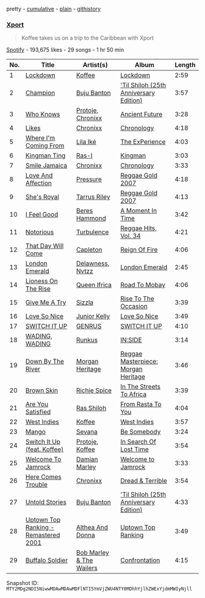 pretty - [cumulative](/playlists/cumulative/37i9dQZF1DX9MrAJRR2Zxk.md) - [plain](/playlists/plain/37i9dQZF1DX9MrAJRR2Zxk) - [githistory](https://github.githistory.xyz/mackorone/spotify-playlist-archive/blob/main/playlists/plain/37i9dQZF1DX9MrAJRR2Zxk)

### [Xport](https://open.spotify.com/playlist/37i9dQZF1DX9MrAJRR2Zxk)

> Koffee takes us on a trip to the Caribbean with Xport

[Spotify](https://open.spotify.com/user/spotify) - 193,675 likes - 29 songs - 1 hr 50 min

| No. | Title | Artist(s) | Album | Length |
|---|---|---|---|---|
| 1 | [Lockdown](https://open.spotify.com/track/0izUjTuDrUy2FgQOSRALSU) | [Koffee](https://open.spotify.com/artist/1gWjcmBsveEYMxOZ0VRi32) | [Lockdown](https://open.spotify.com/album/0tJs3Wig9YBdDG8jGKeLq6) | 2:59 |
| 2 | [Champion](https://open.spotify.com/track/6QJA2YqxsZk4pKe1qxA814) | [Buju Banton](https://open.spotify.com/artist/4wLAjfeqAsV66AocWNcowA) | ['Til Shiloh \(25th Anniversary Edition\)](https://open.spotify.com/album/44TzM9HNKi898wWhkH8FNu) | 3:57 |
| 3 | [Who Knows](https://open.spotify.com/track/43CAMHDrAVA3nJP2zgKJDI) | [Protoje](https://open.spotify.com/artist/7BGR8y1VZAWK2oR4zD9COr), [Chronixx](https://open.spotify.com/artist/2oZcMYiKpjaA2Et5mU3RPP) | [Ancient Future](https://open.spotify.com/album/6BsOed5euH2KWEujQZrFaF) | 3:28 |
| 4 | [Likes](https://open.spotify.com/track/0L7ByJIFyro93nWs7wwioM) | [Chronixx](https://open.spotify.com/artist/2oZcMYiKpjaA2Et5mU3RPP) | [Chronology](https://open.spotify.com/album/1w71axmi9UJfsKCdEqGdNm) | 4:18 |
| 5 | [Where I'm Coming From](https://open.spotify.com/track/2jQENRPVxXb8TcTAXW6wpQ) | [Lila Iké](https://open.spotify.com/artist/0uAUrmEQbwcDFzg0v7VicO) | [The ExPerience](https://open.spotify.com/album/3fijbBVRaz2CUyoWAV1ZlK) | 4:03 |
| 6 | [Kingman Ting](https://open.spotify.com/track/3AZyJgeXSMkReCCAnsbj4P) | [Ras\-I](https://open.spotify.com/artist/1AiPTeSRCKWwP2o7OXtoY9) | [Kingman](https://open.spotify.com/album/3OPDO0rb57drLa7W96bmE7) | 3:03 |
| 7 | [Smile Jamaica](https://open.spotify.com/track/7KhQx2EJaZIPGsbMAjf4jg) | [Chronixx](https://open.spotify.com/artist/2oZcMYiKpjaA2Et5mU3RPP) | [Chronology](https://open.spotify.com/album/1w71axmi9UJfsKCdEqGdNm) | 3:33 |
| 8 | [Love And Affection](https://open.spotify.com/track/4o6ZuLYr04LqFQNiSGVK4u) | [Pressure](https://open.spotify.com/artist/009IKtLg2rg2QMbvNtWaoh) | [Reggae Gold 2007](https://open.spotify.com/album/4SPmILNzFDI8pwcj6VSr9X) | 4:18 |
| 9 | [She's Royal](https://open.spotify.com/track/08c8C5L1BR2DuV85gr2Uli) | [Tarrus Riley](https://open.spotify.com/artist/4frHO7KPcfMjhnVdIMJ98c) | [Reggae Gold 2007](https://open.spotify.com/album/4SPmILNzFDI8pwcj6VSr9X) | 4:13 |
| 10 | [I Feel Good](https://open.spotify.com/track/2OwvleQsnjgOYbH3RRfwQr) | [Beres Hammond](https://open.spotify.com/artist/2ruMkdO4e1tJWDHsYSEtxr) | [A Moment In Time](https://open.spotify.com/album/02p7gkI3r0m3J1wWU11uex) | 3:42 |
| 11 | [Notorious](https://open.spotify.com/track/4Z1dJPDHTSOzURrBabebSO) | [Turbulence](https://open.spotify.com/artist/071vBgcrWSy5w3RmhMZpOb) | [Reggae Hits, Vol\. 34](https://open.spotify.com/album/3K6aOd2xePpCvFmNdn0euC) | 4:21 |
| 12 | [That Day Will Come](https://open.spotify.com/track/6D4eMFcg3DquhNOQsNanQk) | [Capleton](https://open.spotify.com/artist/21J3YJTyq1biE3SvSNjzuf) | [Reign Of Fire](https://open.spotify.com/album/5eLtALjYMNxXleMmi6UG21) | 4:06 |
| 13 | [London Emerald](https://open.spotify.com/track/2BdUD9LJKDC0susAH9cEMf) | [Delawness](https://open.spotify.com/artist/6HigFpuvgIN2joUsDlmQy8), [Nvtzz](https://open.spotify.com/artist/05o8XSOOdWrBMeOKefCTrf) | [London Emerald](https://open.spotify.com/album/5bH1YzJmr1CfbfxQ1LbLdp) | 2:45 |
| 14 | [Lioness On The Rise](https://open.spotify.com/track/3X1IhmA0Zc8E6ipARYegYi) | [Queen Ifrica](https://open.spotify.com/artist/5SK75gxwqKq5Zc1mdLfwv9) | [Road To Mobay](https://open.spotify.com/album/5RzYA7UBQxs3KK87fMbCjR) | 4:06 |
| 15 | [Give Me A Try](https://open.spotify.com/track/4pwGFtnF5ZWvvZee3Qmw1n) | [Sizzla](https://open.spotify.com/artist/72T7x96EAqN2UWvAgobYfv) | [Rise To The Occasion](https://open.spotify.com/album/7JtRuLlFw6g3axRUHcG9cP) | 3:39 |
| 16 | [Love So Nice](https://open.spotify.com/track/3J4Chu7wi4onjN2OO8aaow) | [Junior Kelly](https://open.spotify.com/artist/20aXKBdnVocEWJQjDyddN9) | [Love So Nice](https://open.spotify.com/album/5QG9CrByyxYglSnIhYjzP8) | 3:49 |
| 17 | [SWITCH IT UP](https://open.spotify.com/track/5vdNrrSfw7GXPx98Yx4qBh) | [GENRUS](https://open.spotify.com/artist/2iMVLWjybxgOyzheJ1sb2w) | [SWITCH IT UP](https://open.spotify.com/album/2IExlTDu7GfigdreWnAEQd) | 4:10 |
| 18 | [WADING, WADING](https://open.spotify.com/track/6tCjckTT6m16UI4nWiXJGG) | [Runkus](https://open.spotify.com/artist/3HtqLmblZBFHozJBuKZTzQ) | [IN:SIDE](https://open.spotify.com/album/4QLELkMzJl3mX9YN8DHzYg) | 3:14 |
| 19 | [Down By The River](https://open.spotify.com/track/7uEiELEKQyYHS4Z55nQGAn) | [Morgan Heritage](https://open.spotify.com/artist/3VV18HyGcfLTqNjSjbROA1) | [Reggae Masterpiece: Morgan Heritage](https://open.spotify.com/album/2F7wpFM0EePulYhfA9lDms) | 3:46 |
| 20 | [Brown Skin](https://open.spotify.com/track/1m2c9ZjrXRGRvvPhVOUXrV) | [Richie Spice](https://open.spotify.com/artist/3PqSrKPGZXefu4krgFCZSP) | [In The Streets To Africa](https://open.spotify.com/album/0scr0WIAfItBBbefIYqvuc) | 3:39 |
| 21 | [Are You Satisfied](https://open.spotify.com/track/3htJclmwqOe8UETFBUKDDt) | [Ras Shiloh](https://open.spotify.com/artist/6kiEmNG2akSox9EPxiX36I) | [From Rasta To You](https://open.spotify.com/album/7rV0t1NjspB3B3yhZZwi0S) | 4:04 |
| 22 | [West Indies](https://open.spotify.com/track/6GbvWYsT5sWXYgo8Bw6HPE) | [Koffee](https://open.spotify.com/artist/1gWjcmBsveEYMxOZ0VRi32) | [West Indies](https://open.spotify.com/album/0JQXq0ZM0Nugq7QISjEDAq) | 3:57 |
| 23 | [Mango](https://open.spotify.com/track/49oIEfr2Il2yelVtaZTYyY) | [Sevana](https://open.spotify.com/artist/2TZL5FEo1CGwmgdMSFwsdS) | [Be Somebody](https://open.spotify.com/album/1Sjcvq1oxdtJ3YmfuIO0bm) | 3:24 |
| 24 | [Switch It Up \(feat\. Koffee\)](https://open.spotify.com/track/5RPuPEZ0HiXPTnzwqfJMa8) | [Protoje](https://open.spotify.com/artist/7BGR8y1VZAWK2oR4zD9COr), [Koffee](https://open.spotify.com/artist/1gWjcmBsveEYMxOZ0VRi32) | [In Search Of Lost Time](https://open.spotify.com/album/3kF6kDaK450bGM7rgOTVgW) | 3:54 |
| 25 | [Welcome To Jamrock](https://open.spotify.com/track/22AbXxQbMdVqEz7xJjhccG) | [Damian Marley](https://open.spotify.com/artist/3QJzdZJYIAcoET1GcfpNGi) | [Welcome to Jamrock](https://open.spotify.com/album/4Y0PrDckfFKxKaVXsscDLB) | 3:33 |
| 26 | [Here Comes Trouble](https://open.spotify.com/track/5Wwr2S7QZTR5PVJn6jhgdk) | [Chronixx](https://open.spotify.com/artist/2oZcMYiKpjaA2Et5mU3RPP) | [Dread & Terrible](https://open.spotify.com/album/4zYr71y5wIjnoizuJ4o6ZK) | 3:54 |
| 27 | [Untold Stories](https://open.spotify.com/track/57m9RMS9WpcWZFkMiP3yPV) | [Buju Banton](https://open.spotify.com/artist/4wLAjfeqAsV66AocWNcowA) | ['Til Shiloh \(25th Anniversary Edition\)](https://open.spotify.com/album/44TzM9HNKi898wWhkH8FNu) | 4:33 |
| 28 | [Uptown Top Ranking \- Remastered 2001](https://open.spotify.com/track/34zWZOSpU2V1ab0PiZCcv4) | [Althea And Donna](https://open.spotify.com/artist/5E8FbSTegbOlYAH4b2rZj2) | [Uptown Top Ranking](https://open.spotify.com/album/1FWimRgPFwDVyVlHe9EEnP) | 3:49 |
| 29 | [Buffalo Soldier](https://open.spotify.com/track/7BfW1eoDh27W69nxsmRicb) | [Bob Marley & The Wailers](https://open.spotify.com/artist/2QsynagSdAqZj3U9HgDzjD) | [Confrontation](https://open.spotify.com/album/5Rg4ZSwf1LPCuAMr0msdun) | 4:15 |

Snapshot ID: `MTY2MDg2NDI5NiwwMDAwMDAwMDFlNTI5YmVjZWU4NTY0MDhhYjlhZWExYjdmMWIyNjll`
